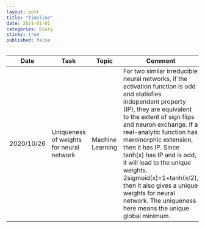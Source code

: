 ```yaml
---
layout: post
title: "Timeline"
date: 2021-01-01
categories: Diary
sticky: true
published: false
---
```


| Date | Task | Topic | Comment | Authors | Affiliations | Year |
|------|------|-------|---------|---------|--------------|------|
| 2020/10/26 | Uniqueness of weights for neural network | Machine Learning | For two similar irreducible neural networks, if the activation function is odd and statisfies independent property (IP), they are equivalent to the extent of sign flips and neuron exchange. If a real-analytic function has meromorphic extension, then it has IP. Since tanh(x) has IP and is odd, it will lead to the unique weights. 2sigmoid(x)=1+tanh(x/2), then it also gives a unique weights for neural network. The uniqueness here means the unique global minimum. | Francesca Albertini | Rutgers University | 1993 |

<script src="https://cdn.mathjax.org/mathjax/latest/MathJax.js?config=TeX-AMS-MML_HTMLorMML" type="text/javascript"></script>
